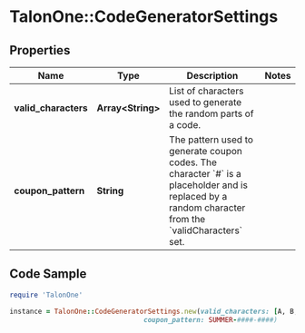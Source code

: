 # TalonOne::CodeGeneratorSettings

## Properties

Name | Type | Description | Notes
------------ | ------------- | ------------- | -------------
**valid_characters** | **Array&lt;String&gt;** | List of characters used to generate the random parts of a code.  | 
**coupon_pattern** | **String** | The pattern used to generate coupon codes. The character &#x60;#&#x60; is a placeholder and is replaced by a random character from the &#x60;validCharacters&#x60; set.  | 

## Code Sample

```ruby
require 'TalonOne'

instance = TalonOne::CodeGeneratorSettings.new(valid_characters: [A, B, C, D, E, F, G, H, I, J, K, L, M, N, O, P, Q, R, S, T, U, V, W, X, Y, Z, 0, 1, 2, 3, 4, 5, 6, 7, 8, 9],
                                 coupon_pattern: SUMMER-####-####)
```


